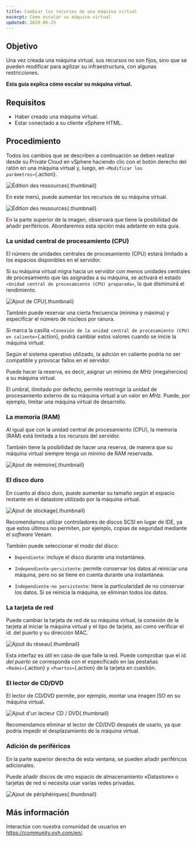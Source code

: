 ```yaml
---
title: Cambiar los recursos de una máquina virtual
excerpt: Cómo escalar su máquina virtual
updated: 2020-06-25
---
```



## Objetivo

Una vez creada una máquina virtual, sus recursos no son fijos, sino que se pueden modificar para agilizar su infraestructura, con algunas restricciones.

**Esta guía explica cómo escalar su máquina virtual.**

## Requisitos

- Haber creado una máquina virtual.
- Estar conectado a su cliente vSphere HTML.

## Procedimiento

Todos los cambios que se describen a continuación se deben realizar desde su Private Cloud en vSphere haciendo clic con el botón derecho del ratón en una máquina virtual y, luego, en `«Modificar los parámetros»`{.action}.

![Édition des ressources](images/hardware01.png){.thumbnail}

En este menú, puede aumentar los recursos de su máquina virtual. 

![Édition des ressources](images/hardware02.png){.thumbnail}

En la parte superior de la imagen, observará que tiene la posibilidad de añadir periféricos. Abordaremos esta opción más adelante en esta guía.


### La unidad central de procesamiento (CPU)

El número de unidades centrales de procesamiento (CPU) estará limitado a los espacios disponibles en el servidor.

Si su máquina virtual migra hacia un servidor con menos unidades centrales de procesamiento que las asignadas a su máquina, se activará el estado `«Unidad central de procesamiento (CPU) preparada»`, lo que disminuirá el rendimiento.

![Ajout de CPU](images/hardware03.png){.thumbnail}

También puede reservar una cierta frecuencia (mínima y máxima) y especificar el número de núcleos por ranura.

Si marca la casilla `«Conexión de la unidad central de procesamiento (CPU) en caliente»`{.action}, podrá cambiar estos valores cuando se inicie la máquina virtual.

Según el sistema operativo utilizado, la adición en caliente podría no ser compatible y provocar fallos en el servidor.

Puede hacer la reserva, es decir, asignar un mínimo de *MHz* (megahercios) a su máquina virtual.

El umbral, ilimitado por defecto, permite restringir la unidad de procesamiento externo de su máquina virtual a un valor en *MHz*. Puede, por ejemplo, limitar una máquina virtual de desarrollo.


### La memoria (RAM)

Al igual que con la unidad central de procesamiento (CPU), la memoria (RAM) está limitada a los recursos del servidor.

También tiene la posibilidad de hacer una reserva, de manera que su máquina virtual siempre tenga un mínimo de RAM reservada.

![Ajout de mémoire](images/hardware04.png){.thumbnail}


### El disco duro

En cuanto al disco duro, puede aumentar su tamaño según el espacio restante en el datastore utilizado por la máquina virtual.

![Ajout de stockage](images/hardware05.png){.thumbnail}

Recomendamos utilizar controladores de discos SCSI en lugar de IDE, ya que estos últimos no permiten, por ejemplo, copias de seguridad mediante el <i>software</i> Veeam.

También puede seleccionar el modo del disco:

- `Dependiente`: incluye el disco durante una instantánea.

- `Independiente-persistente`: permite conservar los datos al reiniciar una máquina, pero no se tiene en cuenta durante una instantánea.

- `Independiente-no persistente`: tiene la particularidad de no conservar los datos. Si se reinicia la máquina, se eliminan todos los datos.


### La tarjeta de red

Puede cambiar la tarjeta de red de su máquina virtual, la conexión de la tarjeta al iniciar la máquina virtual y el tipo de tarjeta, así como verificar el id. del puerto y su dirección MAC.

![Ajout du réseau](images/hardware06.png){.thumbnail}

Esta interfaz es útil en caso de que falle la red. Puede comprobar que el *id. del puerto* se corresponda con el especificado en las pestañas `«Redes»`{.action} y `«Puertos»`{.action} de la tarjeta en cuestión.


### El lector de CD/DVD

El lector de CD/DVD permite, por ejemplo, montar una imagen ISO en su máquina virtual.

![Ajout d'un lecteur CD / DVD](images/hardware07.png){.thumbnail}

Recomendamos eliminar el lector de CD/DVD después de usarlo, ya que podría impedir el desplazamiento de la máquina virtual.


### Adición de periféricos

En la parte superior derecha de esta ventana, se pueden añadir periféricos adicionales.

Puede añadir discos de otro espacio de almacenamiento «Datastore» o tarjetas de red si necesita usar varias redes privadas.

![Ajout de périphériques](images/hardware08.png){.thumbnail}

## Más información

Interactúe con nuestra comunidad de usuarios en <https://community.ovh.com/en/>.
